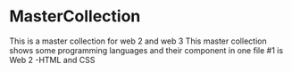 # MasterCollection
This is a master collection for web 2 and web 3 
This master collection shows some programming languages and their component in one file
#1 is Web 2 
    -HTML and CSS